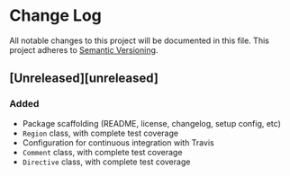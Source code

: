 # Change Log
All notable changes to this project will be documented in this file.
This project adheres to [Semantic Versioning](http://semver.org/).

## [Unreleased][unreleased]
### Added
- Package scaffolding (README, license, changelog, setup config, etc)
- `Region` class, with complete test coverage
- Configuration for continuous integration with Travis
- `Comment` class, with complete test coverage
- `Directive` class, with complete test coverage
